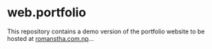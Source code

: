 # web.portfolio
This repository contains a demo version of the portfolio website to be hosted at <a href="romanstha.com.np"> romanstha.com.np<a/>...
